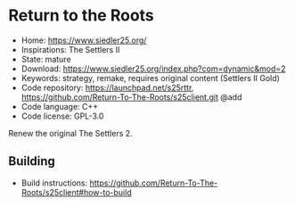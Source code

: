 # Return to the Roots

- Home: https://www.siedler25.org/
- Inspirations: The Settlers II
- State: mature
- Download: https://www.siedler25.org/index.php?com=dynamic&mod=2
- Keywords: strategy, remake, requires original content (Settlers II Gold)
- Code repository: https://launchpad.net/s25rttr, https://github.com/Return-To-The-Roots/s25client.git @add
- Code language: C++
- Code license: GPL-3.0

Renew the original The Settlers 2.

## Building

- Build instructions: https://github.com/Return-To-The-Roots/s25client#how-to-build
